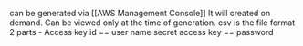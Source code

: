 can be generated via [[AWS Management Console]]
It will created on demand. Can be viewed only at the time of generation. 
csv is the file format
2 parts - Access key id  == user name
              secret access key == password

